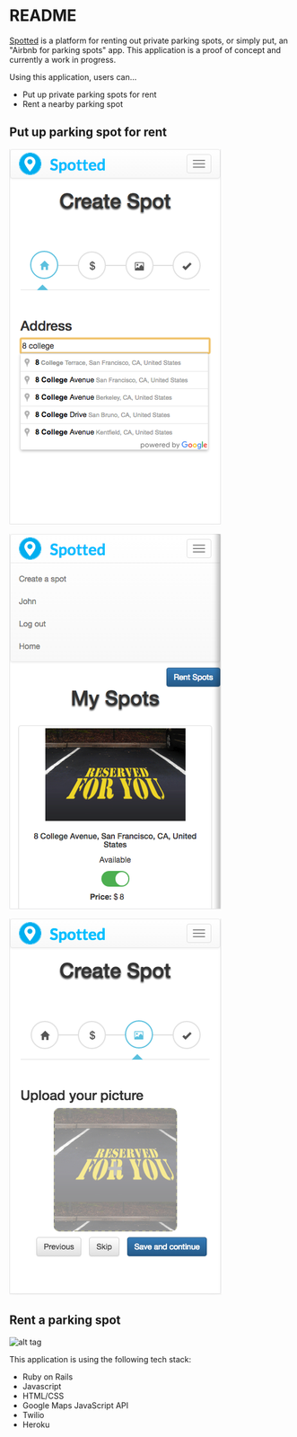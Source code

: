 # README

[Spotted][] is a platform for renting out private parking spots, or simply put, an "Airbnb for parking spots" app.
This application is a proof of concept and currently a work in progress.

[Spotted]: https://spottedparking.herokuapp.com/ "Spotted"


Using this application, users can...
* Put up private parking spots for rent
* Rent a nearby parking spot

## Put up parking spot for rent

![alt tag](https://github.com/u-sky/Spotted/blob/master/rent-spot-1.png)

![alt tag](https://github.com/u-sky/Spotted/blob/master/rent-spot-2.png)

![alt tag](https://github.com/u-sky/Spotted/blob/master/rent-spot-3.png)


## Rent a parking spot

![alt tag](https://github.com/u-sky/Spotted/blob/master/reserve-spot-1.jpg)



This application is using the following tech stack:
* Ruby on Rails
* Javascript
* HTML/CSS
* Google Maps JavaScript API
* Twilio
* Heroku

